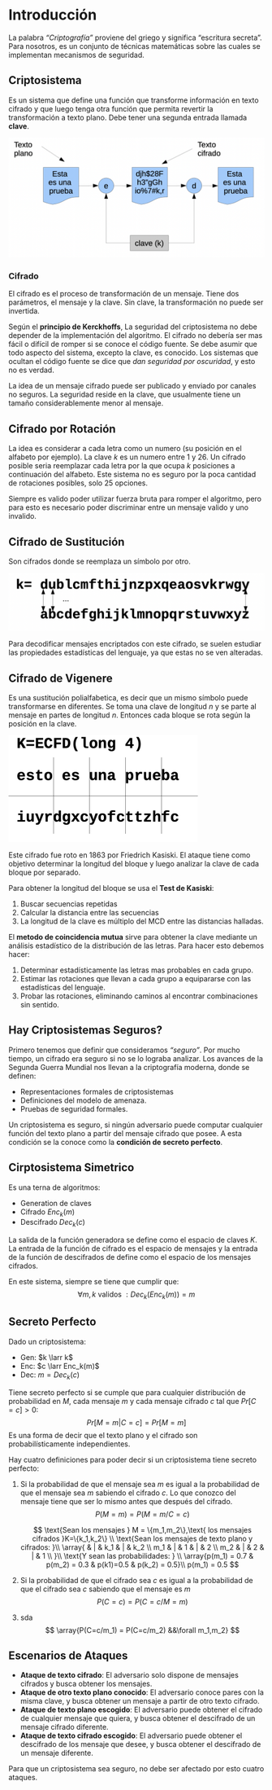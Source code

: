 # Introducción

La palabra *“Criptografía”* proviene del griego y significa “escritura secreta”. Para nosotros, es un conjunto de técnicas matemáticas sobre las cuales se implementan mecanismos de seguridad.

## Criptosistema

Es un sistema que define una función que transforme información en texto cifrado y que luego tenga otra función que permita revertir la transformación a texto plano. Debe tener una segunda entrada llamada **clave**.

<img src="Resources/01 - Introduccion/Screen Shot 2022-03-03 at 16.59.45.png" alt="Screen Shot 2022-03-03 at 16.59.45" style="zoom:50%;" />

### Cifrado

El cifrado es el proceso de transformación de un mensaje. Tiene dos parámetros, el mensaje y la clave. Sin clave, la transformación no puede ser invertida.

Según el **principio de Kerckhoffs**, La seguridad del criptosistema no debe depender de la implementación del algoritmo. El cifrado no debería ser mas fácil o difícil de romper si se conoce el código fuente. Se debe asumir que todo aspecto del sistema, excepto la clave, es conocido. Los sistemas que ocultan el código fuente se dice que *dan seguridad por oscuridad*, y esto no es verdad.

La idea de un mensaje cifrado puede ser publicado y enviado por canales no seguros. La seguridad reside en la clave, que usualmente tiene un tamaño considerablemente menor al mensaje.

## Cifrado por Rotación

La idea es considerar a cada letra como un numero (su posición en el alfabeto por ejemplo). La clave $k$ es un numero entre $1$ y $26$. Un cifrado posible seria reemplazar cada letra por la que ocupa $k$ posiciones a continuación del alfabeto. Este sistema no es seguro por la poca cantidad de rotaciones posibles, solo 25 opciones.

Siempre es valido poder utilizar fuerza bruta para romper el algoritmo, pero para esto es necesario poder discriminar entre un mensaje valido y uno invalido.

## Cifrado de Sustitución

Son cifrados donde se reemplaza un símbolo por otro.

<img src="Resources/01 - Introduccion/Screen Shot 2022-03-03 at 17.22.28.png" alt="Screen Shot 2022-03-03 at 17.22.28" style="zoom:50%;" />

Para decodificar mensajes encriptados con este cifrado, se suelen estudiar las propiedades estadísticas del lenguaje, ya que estas no se ven alteradas.

## Cifrado de Vigenere

Es una sustitución polialfabetica, es decir que un mismo símbolo puede transformarse en diferentes. Se toma una clave de longitud $n$ y se parte al mensaje en partes de longitud $n$. Entonces cada bloque se rota según la posición en la clave.

<img src="Resources/01 - Introduccion/Screen Shot 2022-03-03 at 18.17.56.png" alt="Screen Shot 2022-03-03 at 18.17.56" style="zoom:50%;" />

Este cifrado fue roto en 1863 por Friedrich Kasiski. El ataque tiene como objetivo determinar la longitud del bloque y luego analizar la clave de cada bloque por separado.

Para obtener la longitud del bloque se usa el **Test de Kasiski**:

1. Buscar secuencias repetidas
2. Calcular la distancia entre las secuencias
3. La longitud de la clave es múltiplo del MCD entre las distancias halladas.

El **metodo de coincidencia mutua** sirve para obtener la clave mediante un análisis estadístico de la distribución de las letras. Para hacer esto debemos hacer:

1. Determinar estadísticamente las letras mas probables en cada grupo.
2. Estimar las rotaciones que llevan a cada grupo a equipararse con las estadísticas del lenguaje.
3. Probar las rotaciones, eliminando caminos al encontrar combinaciones sin sentido.

## Hay Criptosistemas Seguros?

Primero tenemos que definir que consideramos *“seguro”*. Por mucho tiempo, un cifrado era seguro si no se lo lograba analizar. Los avances de la Segunda Guerra Mundial nos llevan a la criptografía moderna, donde se definen:

- Representaciones formales de criptosistemas
- Definiciones del modelo de amenaza.
- Pruebas de seguridad formales.

Un criptosistema es seguro, si ningún adversario puede computar cualquier función del texto plano a partir del mensaje cifrado que posee. A esta condición se la conoce como la **condición de secreto perfecto**.

## Cirptosistema Simetrico

Es una terna de algoritmos:

- Generation de claves
- Cifrado $Enc_k(m)$
- Descifrado $Dec_k(c)$

La salida de la función generadora se define como el espacio de claves $K$. La entrada de la función de cifrado es el espacio de mensajes y la entrada de la función de descifrados de define como el espacio de los mensajes cifrados.

En este sistema, siempre se tiene que cumplir que:
$$
\forall m,k \text{ validos }:Dec_k(Enc_k(m))=m
$$

## Secreto Perfecto

Dado un criptosistema:

- Gen: $k \larr k$
- Enc: $c \larr Enc_k(m)$
- Dec: $m = Dec_k(c)$

Tiene secreto perfecto si se cumple que para cualquier distribución de probabilidad en $M$, cada mensaje $m$ y cada mensaje cifrado $c$ tal que $Pr[C=c] > 0$:
$$
Pr[M=m|C=c] = Pr[M=m]
$$
Es una forma de decir que el texto plano y el cifrado son probabilísticamente independientes.

Hay cuatro definiciones para poder decir si un criptosistema tiene secreto perfecto:

1. Si la probabilidad de que el mensaje sea $m$ es igual a la probabilidad de que el mensaje sea $m$ sabiendo el cifrado $c$. Lo que conozco del mensaje tiene que ser lo mismo antes que después del cifrado.
   $$
   P(M=m) = P(M=m/C=c)
   $$

   $$
   \text{Sean los mensajes } M = \{m_1,m_2\},\text{ los mensajes cifrados }K=\{k_1,k_2\} \\ 
   \text{Sean los mensajes de texto plano y cifrados: }\\ 
   \array{
    & | & k_1 & | & k_2 \\ 
   m_1 & | & 1 & | & 2 \\ 
   m_2 & | & 2 & | & 1 \\ 
   }\\
   \text{Y sean las probabilidades: } \\
   \array{p(m_1) = 0.7 & p(m_2) = 0.3 & p(k1)=0.5 & p(k_2) = 0.5}\\
   p(m_1) = 0.5
   $$

   

2. Si la probabilidad de que el cifrado sea $c$ es igual a la probabilidad de que el cifrado sea $c$ sabiendo que el mensaje es $m$
   $$
   P(C=c) = P(C=c/M=m)
   $$

3. sda
   $$
   \array{P(C=c/m_1) = P(C=c/m_2) &&\forall m_1,m_2}
   $$
   

## Escenarios de Ataques

- **Ataque de texto cifrado**: El adversario solo dispone de mensajes cifrados y busca obtener los mensajes.
- **Ataque de otro texto plano conocido**: El adversario conoce pares con la misma clave, y busca obtener un mensaje a partir de otro texto cifrado.
- **Ataque de texto plano escogido**: El adversario puede obtener el cifrado de cualquier mensaje que quiera, y busca obtener el descifrado de un mensaje cifrado diferente.
- **Ataque de texto cifrado escogido**: El adversario puede obtener el descifrado de los mensaje que desee, y busca obtener el descifrado de un mensaje diferente.

Para que un criptosistema sea seguro, no debe ser afectado por esto cuatro ataques.